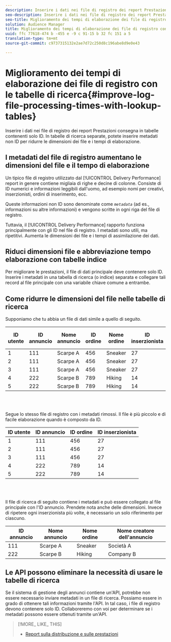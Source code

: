 ```yaml
---
description: Inserire i dati nei file di registro dei report Prestazioni consegna in tabelle contenenti solo ID. In tabelle di ricerca separate, potete inserire metadati non ID per ridurre le dimensioni dei file e i tempi di elaborazione.
seo-description: Inserire i dati nei file di registro dei report Prestazioni consegna in tabelle contenenti solo ID. In tabelle di ricerca separate, potete inserire metadati non ID per ridurre le dimensioni dei file e i tempi di elaborazione.
seo-title: Miglioramento dei tempi di elaborazione dei file di registro con le tabelle di ricerca
solution: Audience Manager
title: Miglioramento dei tempi di elaborazione dei file di registro con le tabelle di ricerca
uuid: ffc 77618-474 b -455 e -9 c 91-15 b 32 fc 151 a 5
translation-type: tm+mt
source-git-commit: c9737315132e2ae7d72c250d8c196abe8d9e0e43

---
```



# Miglioramento dei tempi di elaborazione dei file di registro con le tabelle di ricerca{#improve-log-file-processing-times-with-lookup-tables}

Inserire i dati nei file di registro dei report Prestazioni consegna in tabelle contenenti solo ID. In tabelle di ricerca separate, potete inserire metadati non ID per ridurre le dimensioni dei file e i tempi di elaborazione.

<!-- 

c_lookup_tables.xml

 -->

## I metadati del file di registro aumentano le dimensioni del file e il tempo di elaborazione

Un tipico file di registro utilizzato dal [!UICONTROL Delivery Performance] report in genere contiene migliaia di righe e decine di colonne. Consiste di ID numerici e informazioni leggibili dall&#39;uomo, ad esempio nomi per creativi, inserzionisti, ordini di inserimento, ecc.

Queste informazioni non ID sono denominate come *`metadata`* (ad es., informazioni su altre informazioni) e vengono scritte in ogni riga del file di registro.

Tuttavia, il [!UICONTROL Delivery Performance] rapporto funziona principalmente con gli ID nel file di registro. I metadati sono utili, ma ripetitivi. Aumenta le dimensioni dei file e i tempi di assimilazione dei dati.

## Riduci dimensioni file e abbreviazione tempo elaborazione con tabelle indice

Per migliorare le prestazioni, il file di dati principale deve contenere solo ID. Inserire i metadati in una tabella di ricerca (o indice) separata e collegare tali record al file principale con una variabile chiave comune a entrambe.

## Come ridurre le dimensioni del file nelle tabelle di ricerca

Supponiamo che tu abbia un file di dati simile a quello di seguito.

| ID utente | ID annuncio | Nome annuncio | ID ordine | Nome ordine | ID inserzionista | Nome creatore dell&#39;annuncio |
|---|---|---|---|---|---|---|
| 1 | 111 | Scarpe A | 456 | Sneaker | 27 | Società A |
| 2 | 111 | Scarpe A | 456 | Sneaker | 27 | Società A |
| 3 | 111 | Scarpe A | 456 | Sneaker | 27 | Società A |
| 4 | 222 | Scarpe B | 789 | Hiking | 14 | Company B |
| 5 | 222 | Scarpe B | 789 | Hiking | 14 | Company B |

<br> 

Segue lo stesso file di registro con i metadati rimossi. Il file è più piccolo e di facile elaborazione quando è composto da ID.

| ID utente | ID annuncio | ID ordine | ID inserzionista |
|---|---|---|---|
| 1 | 111 | 456 | 27 |
| 2 | 111 | 456 | 27 |
| 3 | 111 | 456 | 27 |
| 4 | 222 | 789 | 14 |
| 5 | 222 | 789 | 14 |

<br> 

Il file di ricerca di seguito contiene i metadati e può essere collegato al file principale con l&#39;ID annuncio. Prendete nota anche delle dimensioni. Invece di ripetere ogni inserzionista più volte, è necessario un solo riferimento per ciascuno.

| ID annuncio | Nome annuncio | Nome ordine | Nome creatore dell&#39;annuncio |
|---|---|---|---|
| 111 | Scarpe A | Sneaker | Società A |
| 222 | Scarpe B | Hiking | Company B |

## Le API possono eliminare la necessità di usare le tabelle di ricerca

Se il sistema di gestione degli annunci contiene un&#39;API, potrebbe non essere necessario inviare metadati in un file di ricerca. Possiamo essere in grado di ottenere tali informazioni tramite l&#39;API. In tal caso, i file di registro devono contenere solo ID. Collaboreremo con voi per determinare se i metadati possono essere ottenuti tramite un&#39;API.

>[!MORE_ LIKE_ THIS]
>
>* [Report sulla distribuzione e sulle prestazioni](../../reporting/dynamic-reports/delivery-performance-report.md)

